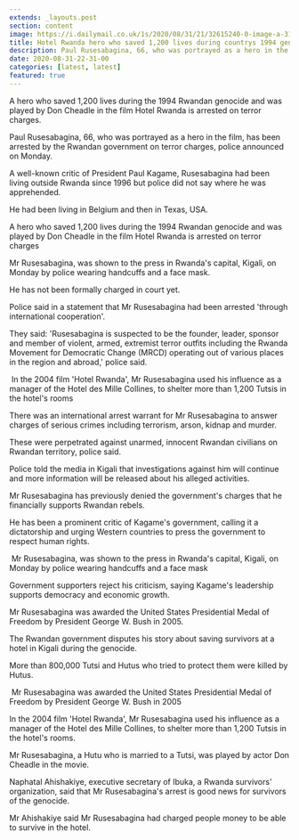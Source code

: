 ```yaml
---
extends: _layouts.post
section: content
image: https://i.dailymail.co.uk/1s/2020/08/31/21/32615240-0-image-a-31_1598905347557.jpg 
title: Hotel Rwanda hero who saved 1,200 lives during countrys 1994 genocide is arrested on terror charges 
description: Paul Rusesabagina, 66, who was portrayed as a hero in the film, has been arrested by the Rwandan government on terror charges, police announced on Monday. He has not been charged in court yet. 
date: 2020-08-31-22-31-00 
categories: [latest, latest] 
featured: true 
--- 
```

A hero who saved 1,200 lives during the 1994 Rwandan genocide and was played by Don Cheadle in the film Hotel Rwanda is arrested on terror charges.  

Paul Rusesabagina, 66, who was portrayed as a hero in the film, has been arrested by the Rwandan government on terror charges, police announced on Monday. 

A well-known critic of President Paul Kagame, Rusesabagina had been living outside Rwanda since 1996 but police did not say where he was apprehended. 

He had been living in Belgium and then in Texas, USA. 

A hero who saved 1,200 lives during the 1994 Rwandan genocide and was played by Don Cheadle in the film Hotel Rwanda is arrested on terror charges

Mr Rusesabagina, was shown to the press in Rwanda's capital, Kigali, on Monday by police wearing handcuffs and a face mask.

He has not been formally charged in court yet.

Police said in a statement that Mr Rusesabagina had been arrested 'through international cooperation'.  

They said: 'Rusesabagina is suspected to be the founder, leader, sponsor and member of violent, armed, extremist terror outfits including the Rwanda Movement for Democratic Change (MRCD) operating out of various places in the region and abroad,' police said.

 In the 2004 film 'Hotel Rwanda', Mr Rusesabagina used his influence as a manager of the Hotel des Mille Collines, to shelter more than 1,200 Tutsis in the hotel's rooms

There was an international arrest warrant for Mr Rusesabagina to answer charges of serious crimes including terrorism, arson, kidnap and murder.

These were perpetrated against unarmed, innocent Rwandan civilians on Rwandan territory, police said. 

Police told the media in Kigali that investigations against him will continue and more information will be released about his alleged activities.

Mr Rusesabagina has previously denied the government's charges that he financially supports Rwandan rebels.

He has been a prominent critic of Kagame's government, calling it a dictatorship and urging Western countries to press the government to respect human rights.

 Mr Rusesabagina, was shown to the press in Rwanda's capital, Kigali, on Monday by police wearing handcuffs and a face mask

Government supporters reject his criticism, saying Kagame's leadership supports democracy and economic growth.

Mr Rusesabagina was awarded the United States Presidential Medal of Freedom by President George W. Bush in 2005.

The Rwandan government disputes his story about saving survivors at a hotel in Kigali during the genocide.

More than 800,000 Tutsi and Hutus who tried to protect them were killed by Hutus. 

 Mr Rusesabagina was awarded the United States Presidential Medal of Freedom by President George W. Bush in 2005

In the 2004 film 'Hotel Rwanda', Mr Rusesabagina used his influence as a manager of the Hotel des Mille Collines, to shelter more than 1,200 Tutsis in the hotel's rooms.

Mr Rusesabagina, a Hutu who is married to a Tutsi, was played by actor Don Cheadle in the movie.

Naphatal Ahishakiye, executive secretary of Ibuka, a Rwanda survivors' organization, said that Mr Rusesabagina's arrest is good news for survivors of the genocide. 

Mr Ahishakiye said Mr Rusesabagina had charged people money to be able to survive in the hotel.  


